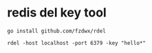 # redis del key tool

```shell
go install github.com/fzdwx/rdel

rdel -host localhost -port 6379 -key "hello*"
```